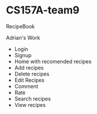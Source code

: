 # CS157A-team9
RecipeBook


Adrian's Work
- Login
- Signup
- Home with recomended recipes
- Add recipes
- Delete recipes
- Edit Recipes
- Comment
- Rate
- Search recipes
- View recipes
